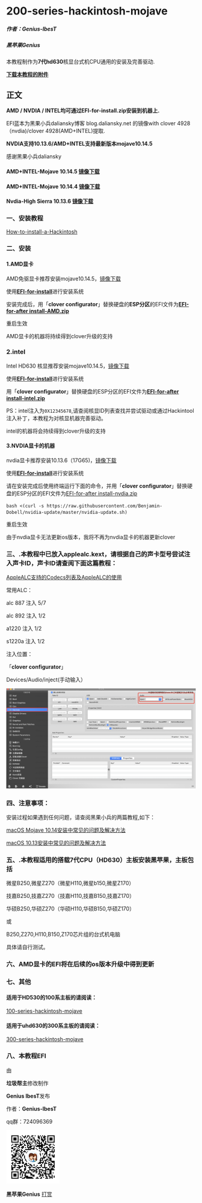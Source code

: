 # 200-series-hackintosh-mojave

##### 作者：**Genius-lbesT** 

##### 黑苹果Genius

本教程制作为**7代hd630**核显台式机CPU通用的安装及完善驱动.

[**下载本教程的附件**](https://github.com/Lubibest/200-series-hackintosh-mojave/archive/master.zip)



## 正文

**AMD / NVDIA / INTEL均可通过EFI-for-install.zip安装到机器上.**

EFI蓝本为黑果小兵daliansky博客 blog.daliansky.net 的镜像with clover 4928（nvdia)/clover 4928(AMD+INTEL)提取.

**NVDIA支持10.13.6/AMD+INTEL支持最新版本mojave10.14.5**

感谢黑果小兵daliansky

#### AMD+INTEL-Mojave 10.14.5           [镜像下载](https://blog.daliansky.net/macOS-Mojave-10.14.5-18F132-official-version-with-Clover-4928-original-image.html)

#### AMD+INTEL-Mojave 10.14.4           [镜像下载](https://blog.daliansky.net/macOS-Mojave-10.14.4-18E226-official-version-with-Clover-4903-original-image.html)

#### Nvdia-High Sierra 10.13.6               [镜像下载](https://blog.daliansky.net/macOS-High-Sierra-10.13.6-17G65-Release-Version-with-Clover-4596-original-mirror.html)

### 一、安装教程

[How-to-install-a-Hackintosh](https://github.com/Lubibest/How-to-install-a-Hackintosh)

### 二、安装

#### 1.AMD显卡

AMD免驱显卡推荐安装mojave10.14.5，[镜像下载](https://blog.daliansky.net/macOS-Mojave-10.14.5-18F132-official-version-with-Clover-4928-original-image.html)

使用[**EFI-for-install**](https://github.com/Lubibest/200-series-hackintosh-mojave/raw/master/EFI-for-install.zip)进行安装系统

安装完成后，用「**clover configurator**」替换硬盘的**ESP分区**的EFI文件为[**EFI-for-after install-AMD.zip**](https://github.com/Lubibest/200-series-hackintosh-mojave/raw/master/EFI-for-after%20install-AMD.zip)

重启生效

AMD显卡的机器将持续得到clover升级的支持

### 2.intel

Intel HD630 核显推荐安装mojave10.14.5，[镜像下载](https://blog.daliansky.net/macOS-Mojave-10.14.5-18F132-official-version-with-Clover-4928-original-image.html)

使用[**EFI-for-install**](https://github.com/Lubibest/200-series-hackintosh-mojave/raw/master/EFI-for-install.zip)进行安装系统

用「**clover configurator**」替换硬盘的ESP分区的EFI文件为[**EFI-for-after install-intel.zip**](https://github.com/Lubibest/200-series-hackintosh-mojave/raw/master/EFI-for-after%20install-intel.zip)

PS：intel注入为`0X12345678`,请查阅核显ID列表查找并尝试驱动或通过Hackintool注入补丁，本教程为对核显机器完善驱动。

intel的机器将会持续得到clover升级的支持

#### 3.NVDIA显卡的机器

nvdia显卡推荐安装10.13.6（17G65)，[镜像下载](https://blog.daliansky.net/macOS-High-Sierra-10.13.6-17G65-Release-Version-with-Clover-4596-original-mirror.html)

使用[**EFI-for-install**](https://github.com/Lubibest/200-series-hackintosh-mojave/raw/master/EFI-for-install.zip)进行安装系统

请在安装完成后使用终端运行下面的命令，并用「**clover configurator**」替换硬盘的ESP分区的EFI文件为[EFI-for-after install-nvdia.zip](https://github.com/Lubibest/200-series-hackintosh-mojave/raw/master/EFI-for-after%20install-nvdia.zip)

`bash <(curl -s https://raw.githubusercontent.com/Benjamin-Dobell/nvidia-update/master/nvidia-update.sh)`

重启生效

由于nvdia显卡无法更新os版本，我将不再为nvdia显卡的机器更新clover

### 三、.本教程中已放入applealc.kext，请根据自己的声卡型号尝试注入声卡ID，声卡ID请查阅下面这篇教程：

[AppleALC支持的Codecs列表及AppleALC的使用](https://blog.daliansky.net/AppleALC-Supported-codecs.html)

常用ALC：

alc 887  注入 5/7

alc 892  注入 1/2

a1220    注入 1/2

s1220a   注入 1/2

注入位置：

「**clover configurator**」

Devices/Audio/inject(手动输入）

![](https://github.com/Lubibest/300-series-hackintosh-mojave/blob/master/appleALC.png)

### 四、注意事项：

安装过程如果遇到任何问题，请查阅黑果小兵的两篇教程,如下：

[macOS Mojave 10.14安装中常见的问题及解决方法](https://blog.daliansky.net/Common-problems-and-solutions-in-macOS-Mojave-10.14-installation.html)

[macOS 10.13安装中常见的问题及解决方法](https://blog.daliansky.net/macOS-10.13-installation-of-common-problems-and-solutions.html)

### 五、.本教程适用的搭载7代CPU（HD630）主板安装黑苹果，主板包括

微星B250,微星Z270（微星H110,微星b150,微星Z170）

技嘉B250,技嘉Z270（技嘉H110,技嘉B150,技嘉Z170）

华硕B250,华硕Z270（华硕H110,华硕B150,华硕Z170）

或

B250,Z270,H110,B150,Z170芯片组的台式机电脑

具体请自行测试。

### 六、AMD显卡的EFI将在后续的os版本升级中得到更新

### 七、其他

#### 适用于HD530的100系主板的请阅读：

[100-series-hackintosh-mojave](https://github.com/Lubibest/100-series-hackintosh-mojave)

#### 适用于uhd630的300系主板的请阅读：

[300-series-hackintosh-mojave](https://github.com/Lubibest/300-series-hackintosh-mojave)

### 八、本教程EFI

由

**垃圾帮主**修改制作

**Genius lbesT**发布

作者：**Genius-lbesT**

qq群：724096369

![](https://github.com/Lubibest/Hackintosh/blob/master/JPG/QQ.png)

 **黑苹果Genius**  [打赏](https://github.com/Lubibest/About-Genius-lbesT)
